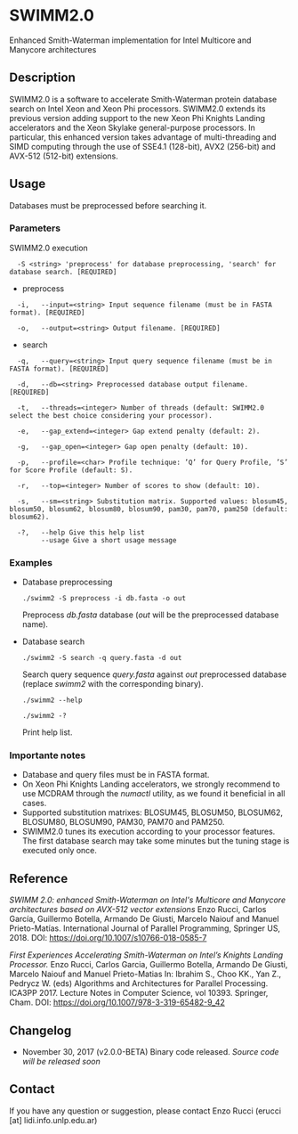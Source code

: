 # SWIMM2.0
Enhanced Smith-Waterman implementation for Intel Multicore and Manycore architectures

## Description
SWIMM2.0 is a software to accelerate Smith-Waterman protein database search on Intel Xeon and Xeon Phi processors. SWIMM2.0 extends its previous version adding support to the new Xeon Phi Knights Landing accelerators and the Xeon Skylake general-purpose processors. In particular, this enhanced version takes advantage of multi-threading and SIMD computing through the use of SSE4.1 (128-bit), AVX2 (256-bit) and AVX-512 (512-bit) extensions.

## Usage
Databases must be preprocessed before searching it.

### Parameters
SWIMM2.0 execution

      -S <string> 'preprocess' for database preprocessing, 'search' for database search. [REQUIRED]

* preprocess
```
  -i,   --input=<string> Input sequence filename (must be in FASTA format). [REQUIRED]
  
  -o,   --output=<string> Output filename. [REQUIRED]
```

* search
```
  -q,   --query=<string> Input query sequence filename (must be in FASTA format). [REQUIRED]
  
  -d,   --db=<string> Preprocessed database output filename. [REQUIRED]
  
  -t,   --threads=<integer> Number of threads (default: SWIMM2.0 select the best choice considering your processor).
  
  -e,   --gap_extend=<integer> Gap extend penalty (default: 2).
  
  -g,   --gap_open=<integer> Gap open penalty (default: 10).

  -p,   --profile=<char> Profile technique: ’Q’ for Query Profile, ’S’ for Score Profile (default: S).
  
  -r,   --top=<integer> Number of scores to show (default: 10). 
  
  -s,   --sm=<string> Substitution matrix. Supported values: blosum45, blosum50, blosum62, blosum80, blosum90, pam30, pam70, pam250 (default: blosum62).
 
  -?,   --help Give this help list
        --usage Give a short usage message
```

### Examples

* Database preprocessing

  `./swimm2 -S preprocess -i db.fasta -o out `
  
  Preprocess *db.fasta* database (*out* will be the preprocessed database name).
  
* Database search


  `./swimm2 -S search -q query.fasta -d out`
  
  Search query sequence *query.fasta* against *out* preprocessed database (replace *swimm2* with the corresponding binary).
  
  `./swimm2 --help`
  
  `./swimm2 -?`
  
  Print help list.

### Importante notes
* Database and query files must be in FASTA format.
* On Xeon Phi Knights Landing accelerators, we strongly recommend to use MCDRAM through the *numactl* utility, as we found it beneficial in all cases.
* Supported substitution matrixes: BLOSUM45, BLOSUM50, BLOSUM62, BLOSUM80, BLOSUM90, PAM30, PAM70 and PAM250.
* SWIMM2.0 tunes its execution according to your processor features. The first database search may take some minutes but the tuning stage is executed only once.

## Reference
*SWIMM 2.0: enhanced Smith-Waterman on Intel's Multicore and Manycore architectures based on AVX-512 vector extensions*
Enzo Rucci, Carlos García, Guillermo Botella, Armando De Giusti, Marcelo Naiouf and Manuel Prieto-Matías.
International Journal of Parallel Programming, Springer US, 2018.
DOI: https://doi.org/10.1007/s10766-018-0585-7

*First Experiences Accelerating Smith-Waterman on Intel’s Knights Landing Processor.*
Enzo Rucci, Carlos Garcia, Guillermo Botella, Armando De Giusti, Marcelo Naiouf and Manuel Prieto-Matias
In: Ibrahim S., Choo KK., Yan Z., Pedrycz W. (eds) Algorithms and Architectures for Parallel Processing. ICA3PP 2017. Lecture Notes in Computer Science, vol 10393. Springer, Cham.
DOI: https://doi.org/10.1007/978-3-319-65482-9_42

## Changelog
* November 30, 2017 (v2.0.0-BETA)
Binary code released. *Source code will be released soon*

## Contact
If you have any question or suggestion, please contact Enzo Rucci (erucci [at] lidi.info.unlp.edu.ar)
